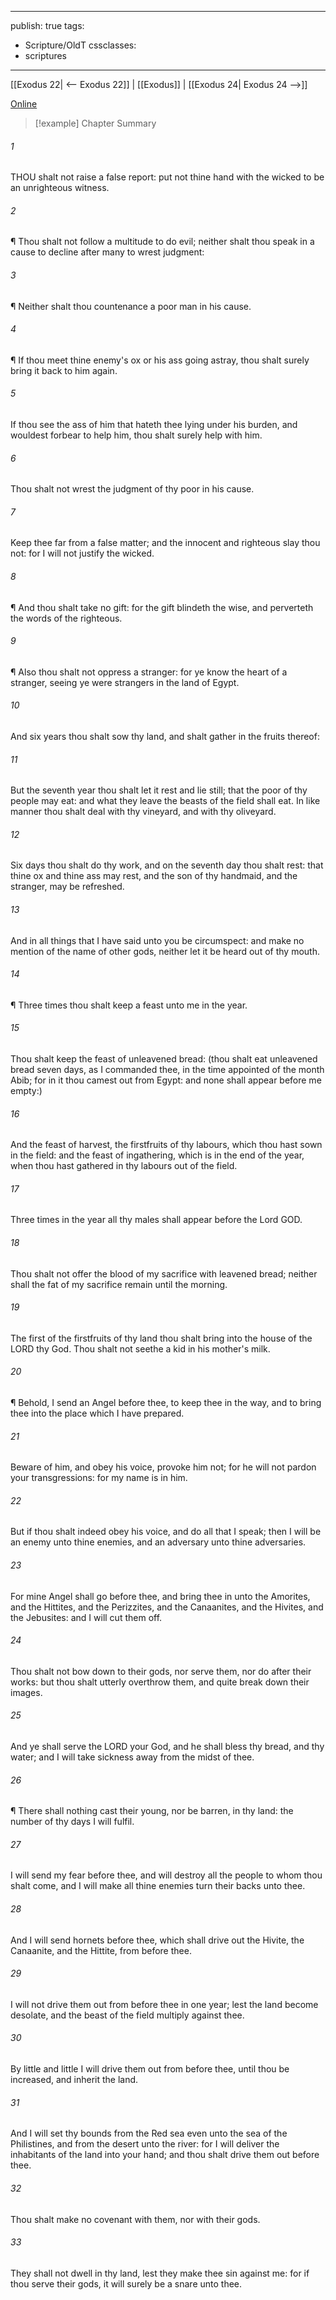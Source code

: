 

---
publish: true
tags:
  - Scripture/OldT
cssclasses:
  - scriptures
---
[[Exodus 22| <-- Exodus 22]] | [[Exodus]] | [[Exodus 24| Exodus 24 -->]]

[Online](https://churchofjesuschrist.org/study/scriptures/ot/ex/23?lang=eng)

>[!example] Chapter Summary
>
###### 1
THOU shalt not raise a false report: put not thine hand with the wicked to be an unrighteous witness.
###### 2
¶ Thou shalt not follow a multitude to do evil; neither shalt thou speak in a cause to decline after many to wrest judgment:
###### 3
¶ Neither shalt thou countenance a poor man in his cause.
###### 4
¶ If thou meet thine enemy's ox or his ass going astray, thou shalt surely bring it back to him again.
###### 5
If thou see the ass of him that hateth thee lying under his burden, and wouldest forbear to help him, thou shalt surely help with him.
###### 6
Thou shalt not wrest the judgment of thy poor in his cause.
###### 7
Keep thee far from a false matter; and the innocent and righteous slay thou not: for I will not justify the wicked.
###### 8
¶ And thou shalt take no gift: for the gift blindeth the wise, and perverteth the words of the righteous.
###### 9
¶ Also thou shalt not oppress a stranger: for ye know the heart of a stranger, seeing ye were strangers in the land of Egypt.
###### 10
And six years thou shalt sow thy land, and shalt gather in the fruits thereof:
###### 11
But the seventh year thou shalt let it rest and lie still; that the poor of thy people may eat: and what they leave the beasts of the field shall eat.  In like manner thou shalt deal with thy vineyard, and with thy oliveyard.
###### 12
Six days thou shalt do thy work, and on the seventh day thou shalt rest: that thine ox and thine ass may rest, and the son of thy handmaid, and the stranger, may be refreshed.
###### 13
And in all things that I have said unto you be circumspect: and make no mention of the name of other gods, neither let it be heard out of thy mouth.
###### 14
¶ Three times thou shalt keep a feast unto me in the year.
###### 15
Thou shalt keep the feast of unleavened bread: (thou shalt eat unleavened bread seven days, as I commanded thee, in the time appointed of the month Abib; for in it thou camest out from Egypt: and none shall appear before me empty:)
###### 16
And the feast of harvest, the firstfruits of thy labours, which thou hast sown in the field: and the feast of ingathering, which is in the end of the year, when thou hast gathered in thy labours out of the field.
###### 17
Three times in the year all thy males shall appear before the Lord GOD.
###### 18
Thou shalt not offer the blood of my sacrifice with leavened bread; neither shall the fat of my sacrifice remain until the morning.
###### 19
The first of the firstfruits of thy land thou shalt bring into the house of the LORD thy God.  Thou shalt not seethe a kid in his mother's milk.
###### 20
¶ Behold, I send an Angel before thee, to keep thee in the way, and to bring thee into the place which I have prepared.
###### 21
Beware of him, and obey his voice, provoke him not; for he will not pardon your transgressions: for my name is in him.
###### 22
But if thou shalt indeed obey his voice, and do all that I speak; then I will be an enemy unto thine enemies, and an adversary unto thine adversaries.
###### 23
For mine Angel shall go before thee, and bring thee in unto the Amorites, and the Hittites, and the Perizzites, and the Canaanites, and the Hivites, and the Jebusites: and I will cut them off.
###### 24
Thou shalt not bow down to their gods, nor serve them, nor do after their works: but thou shalt utterly overthrow them, and quite break down their images.
###### 25
And ye shall serve the LORD your God, and he shall bless thy bread, and thy water; and I will take sickness away from the midst of thee.
###### 26
¶ There shall nothing cast their young, nor be barren, in thy land: the number of thy days I will fulfil.
###### 27
I will send my fear before thee, and will destroy all the people to whom thou shalt come, and I will make all thine enemies turn their backs unto thee.
###### 28
And I will send hornets before thee, which shall drive out the Hivite, the Canaanite, and the Hittite, from before thee.
###### 29
I will not drive them out from before thee in one year; lest the land become desolate, and the beast of the field multiply against thee.
###### 30
By little and little I will drive them out from before thee, until thou be increased, and inherit the land.
###### 31
And I will set thy bounds from the Red sea even unto the sea of the Philistines, and from the desert unto the river: for I will deliver the inhabitants of the land into your hand; and thou shalt drive them out before thee.
###### 32
Thou shalt make no covenant with them, nor with their gods.
###### 33
They shall not dwell in thy land, lest they make thee sin against me: for if thou serve their gods, it will surely be a snare unto thee.



